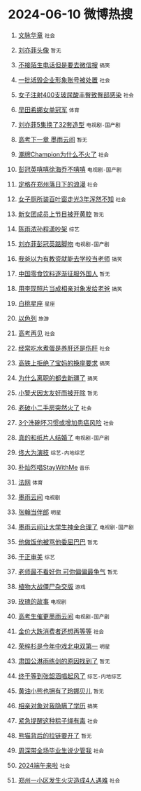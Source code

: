 # 2024-06-10 微博热搜 
1. [文脉华章](https://m.weibo.cn/search?containerid=100103type%3D1%26t%3D10%26q%3D%23%E6%96%87%E8%84%89%E5%8D%8E%E7%AB%A0%23&stream_entry_id=51&isnewpage=1&extparam=seat%3D1%26filter_type%3Drealtimehot%26cate%3D10103%26q%3D%2523%25E6%2596%2587%25E8%2584%2589%25E5%258D%258E%25E7%25AB%25A0%2523%26pos%3D0%26dgr%3D0%26stream_entry_id%3D51%26c_type%3D51%26display_time%3D1717950239%26pre_seqid%3D1717950239813916061149) `社会` 

2. [刘亦菲头像](https://m.weibo.cn/search?containerid=100103type%3D1%26t%3D10%26q%3D%23%E5%88%98%E4%BA%A6%E8%8F%B2%E5%A4%B4%E5%83%8F%23&stream_entry_id=31&isnewpage=1&extparam=seat%3D1%26flag%3D1%26filter_type%3Drealtimehot%26realpos%3D1%26lcate%3D5001%26c_type%3D31%26cate%3D5001%26q%3D%2523%25E5%2588%2598%25E4%25BA%25A6%25E8%258F%25B2%25E5%25A4%25B4%25E5%2583%258F%2523%26pos%3D0%26band_rank%3D1%26stream_entry_id%3D31%26dgr%3D0%26display_time%3D1717950239%26pre_seqid%3D1717950239813916061149) `暂无` 

3. [不接陌生电话但是要去微信搜](https://m.weibo.cn/search?containerid=100103type%3D1%26t%3D10%26q%3D%23%E4%B8%8D%E6%8E%A5%E9%99%8C%E7%94%9F%E7%94%B5%E8%AF%9D%E4%BD%86%E6%98%AF%E8%A6%81%E5%8E%BB%E5%BE%AE%E4%BF%A1%E6%90%9C%23&stream_entry_id=31&isnewpage=1&extparam=seat%3D1%26flag%3D2%26filter_type%3Drealtimehot%26realpos%3D2%26lcate%3D5001%26c_type%3D31%26cate%3D5001%26q%3D%2523%25E4%25B8%258D%25E6%258E%25A5%25E9%2599%258C%25E7%2594%259F%25E7%2594%25B5%25E8%25AF%259D%25E4%25BD%2586%25E6%2598%25AF%25E8%25A6%2581%25E5%258E%25BB%25E5%25BE%25AE%25E4%25BF%25A1%25E6%2590%259C%2523%26pos%3D1%26band_rank%3D2%26stream_entry_id%3D31%26dgr%3D0%26display_time%3D1717950239%26pre_seqid%3D1717950239813916061149) `搞笑` 

4. [一批诋毁企业形象账号被处置](https://m.weibo.cn/search?containerid=100103type%3D1%26t%3D10%26q%3D%23%E4%B8%80%E6%89%B9%E8%AF%8B%E6%AF%81%E4%BC%81%E4%B8%9A%E5%BD%A2%E8%B1%A1%E8%B4%A6%E5%8F%B7%E8%A2%AB%E5%A4%84%E7%BD%AE%23&stream_entry_id=31&isnewpage=1&extparam=seat%3D1%26flag%3D1%26filter_type%3Drealtimehot%26realpos%3D3%26lcate%3D5001%26c_type%3D31%26cate%3D5001%26q%3D%2523%25E4%25B8%2580%25E6%2589%25B9%25E8%25AF%258B%25E6%25AF%2581%25E4%25BC%2581%25E4%25B8%259A%25E5%25BD%25A2%25E8%25B1%25A1%25E8%25B4%25A6%25E5%258F%25B7%25E8%25A2%25AB%25E5%25A4%2584%25E7%25BD%25AE%2523%26pos%3D2%26band_rank%3D3%26stream_entry_id%3D31%26dgr%3D0%26display_time%3D1717950239%26pre_seqid%3D1717950239813916061149) `社会` 

5. [女子注射400支玻尿酸丰臀致臀部感染](https://m.weibo.cn/search?containerid=100103type%3D1%26t%3D10%26q%3D%23%E5%A5%B3%E5%AD%90%E6%B3%A8%E5%B0%84400%E6%94%AF%E7%8E%BB%E5%B0%BF%E9%85%B8%E4%B8%B0%E8%87%80%E8%87%B4%E8%87%80%E9%83%A8%E6%84%9F%E6%9F%93%23&stream_entry_id=31&isnewpage=1&extparam=seat%3D1%26flag%3D2%26filter_type%3Drealtimehot%26realpos%3D4%26lcate%3D5001%26c_type%3D31%26cate%3D5001%26q%3D%2523%25E5%25A5%25B3%25E5%25AD%2590%25E6%25B3%25A8%25E5%25B0%2584400%25E6%2594%25AF%25E7%258E%25BB%25E5%25B0%25BF%25E9%2585%25B8%25E4%25B8%25B0%25E8%2587%2580%25E8%2587%25B4%25E8%2587%2580%25E9%2583%25A8%25E6%2584%259F%25E6%259F%2593%2523%26pos%3D3%26band_rank%3D4%26stream_entry_id%3D31%26dgr%3D0%26display_time%3D1717950239%26pre_seqid%3D1717950239813916061149) `社会` 

6. [早田希娜女单冠军](https://m.weibo.cn/search?containerid=100103type%3D1%26t%3D10%26q%3D%23%E6%97%A9%E7%94%B0%E5%B8%8C%E5%A8%9C%E5%A5%B3%E5%8D%95%E5%86%A0%E5%86%9B%23&stream_entry_id=31&isnewpage=1&extparam=seat%3D1%26flag%3D1%26filter_type%3Drealtimehot%26realpos%3D5%26lcate%3D5001%26c_type%3D31%26cate%3D5001%26q%3D%2523%25E6%2597%25A9%25E7%2594%25B0%25E5%25B8%258C%25E5%25A8%259C%25E5%25A5%25B3%25E5%258D%2595%25E5%2586%25A0%25E5%2586%259B%2523%26pos%3D4%26band_rank%3D5%26stream_entry_id%3D31%26dgr%3D0%26display_time%3D1717950239%26pre_seqid%3D1717950239813916061149) `体育` 

7. [刘亦菲5集换了32套造型](https://m.weibo.cn/search?containerid=100103type%3D1%26t%3D10%26q%3D%23%E5%88%98%E4%BA%A6%E8%8F%B25%E9%9B%86%E6%8D%A2%E4%BA%8632%E5%A5%97%E9%80%A0%E5%9E%8B%23&stream_entry_id=31&isnewpage=1&extparam=seat%3D1%26flag%3D2%26filter_type%3Drealtimehot%26realpos%3D6%26lcate%3D5001%26c_type%3D31%26cate%3D5001%26q%3D%2523%25E5%2588%2598%25E4%25BA%25A6%25E8%258F%25B25%25E9%259B%2586%25E6%258D%25A2%25E4%25BA%258632%25E5%25A5%2597%25E9%2580%25A0%25E5%259E%258B%2523%26pos%3D5%26band_rank%3D6%26stream_entry_id%3D31%26dgr%3D0%26display_time%3D1717950239%26pre_seqid%3D1717950239813916061149) `电视剧-国产剧` 

8. [高考下一章 墨雨云间](https://m.weibo.cn/search?containerid=100103type%3D1%26t%3D10%26q%3D%E9%AB%98%E8%80%83%E4%B8%8B%E4%B8%80%E7%AB%A0+%E5%A2%A8%E9%9B%A8%E4%BA%91%E9%97%B4&stream_entry_id=31&isnewpage=1&extparam=seat%3D1%26flag%3D1%26filter_type%3Drealtimehot%26realpos%3D7%26lcate%3D5001%26c_type%3D31%26cate%3D5001%26q%3D%25E9%25AB%2598%25E8%2580%2583%25E4%25B8%258B%25E4%25B8%2580%25E7%25AB%25A0%2520%25E5%25A2%25A8%25E9%259B%25A8%25E4%25BA%2591%25E9%2597%25B4%26pos%3D6%26band_rank%3D7%26stream_entry_id%3D31%26dgr%3D0%26display_time%3D1717950239%26pre_seqid%3D1717950239813916061149) `暂无` 

9. [潮牌Champion为什么不火了](https://m.weibo.cn/search?containerid=100103type%3D1%26t%3D10%26q%3D%23%E6%BD%AE%E7%89%8CChampion%E4%B8%BA%E4%BB%80%E4%B9%88%E4%B8%8D%E7%81%AB%E4%BA%86%23&stream_entry_id=31&isnewpage=1&extparam=seat%3D1%26flag%3D2%26filter_type%3Drealtimehot%26realpos%3D8%26lcate%3D5001%26c_type%3D31%26cate%3D5001%26q%3D%2523%25E6%25BD%25AE%25E7%2589%258CChampion%25E4%25B8%25BA%25E4%25BB%2580%25E4%25B9%2588%25E4%25B8%258D%25E7%2581%25AB%25E4%25BA%2586%2523%26pos%3D7%26band_rank%3D8%26stream_entry_id%3D31%26dgr%3D0%26display_time%3D1717950239%26pre_seqid%3D1717950239813916061149) `社会` 

10. [彭冠英嘻嘻徐海乔不嘻嘻](https://m.weibo.cn/search?containerid=100103type%3D1%26t%3D10%26q%3D%23%E5%BD%AD%E5%86%A0%E8%8B%B1%E5%98%BB%E5%98%BB%E5%BE%90%E6%B5%B7%E4%B9%94%E4%B8%8D%E5%98%BB%E5%98%BB%23&stream_entry_id=31&isnewpage=1&extparam=seat%3D1%26flag%3D1%26filter_type%3Drealtimehot%26realpos%3D9%26lcate%3D5001%26c_type%3D31%26cate%3D5001%26q%3D%2523%25E5%25BD%25AD%25E5%2586%25A0%25E8%258B%25B1%25E5%2598%25BB%25E5%2598%25BB%25E5%25BE%2590%25E6%25B5%25B7%25E4%25B9%2594%25E4%25B8%258D%25E5%2598%25BB%25E5%2598%25BB%2523%26pos%3D8%26band_rank%3D9%26stream_entry_id%3D31%26dgr%3D0%26display_time%3D1717950239%26pre_seqid%3D1717950239813916061149) `电视剧-国产剧` 

11. [定格在郑州落日下的浪漫](https://m.weibo.cn/search?containerid=100103type%3D1%26t%3D10%26q%3D%23%E5%AE%9A%E6%A0%BC%E5%9C%A8%E9%83%91%E5%B7%9E%E8%90%BD%E6%97%A5%E4%B8%8B%E7%9A%84%E6%B5%AA%E6%BC%AB%23&stream_entry_id=31&isnewpage=1&extparam=seat%3D1%26flag%3D32768%26filter_type%3Drealtimehot%26realpos%3D10%26lcate%3D5001%26c_type%3D31%26cate%3D5001%26q%3D%2523%25E5%25AE%259A%25E6%25A0%25BC%25E5%259C%25A8%25E9%2583%2591%25E5%25B7%259E%25E8%2590%25BD%25E6%2597%25A5%25E4%25B8%258B%25E7%259A%2584%25E6%25B5%25AA%25E6%25BC%25AB%2523%26pos%3D9%26band_rank%3D10%26stream_entry_id%3D31%26dgr%3D0%26display_time%3D1717950239%26pre_seqid%3D1717950239813916061149) `社会` 

12. [女子厕所装百叶窗走光3年浑然不知](https://m.weibo.cn/search?containerid=100103type%3D1%26t%3D10%26q%3D%23%E5%A5%B3%E5%AD%90%E5%8E%95%E6%89%80%E8%A3%85%E7%99%BE%E5%8F%B6%E7%AA%97%E8%B5%B0%E5%85%893%E5%B9%B4%E6%B5%91%E7%84%B6%E4%B8%8D%E7%9F%A5%23&stream_entry_id=31&isnewpage=1&extparam=seat%3D1%26flag%3D2%26filter_type%3Drealtimehot%26realpos%3D11%26lcate%3D5001%26c_type%3D31%26cate%3D5001%26q%3D%2523%25E5%25A5%25B3%25E5%25AD%2590%25E5%258E%2595%25E6%2589%2580%25E8%25A3%2585%25E7%2599%25BE%25E5%258F%25B6%25E7%25AA%2597%25E8%25B5%25B0%25E5%2585%25893%25E5%25B9%25B4%25E6%25B5%2591%25E7%2584%25B6%25E4%25B8%258D%25E7%259F%25A5%2523%26pos%3D10%26band_rank%3D11%26stream_entry_id%3D31%26dgr%3D0%26display_time%3D1717950239%26pre_seqid%3D1717950239813916061149) `社会` 

13. [新女团成员上节目被开黄腔](https://m.weibo.cn/search?containerid=100103type%3D1%26t%3D10%26q%3D%E6%96%B0%E5%A5%B3%E5%9B%A2%E6%88%90%E5%91%98%E4%B8%8A%E8%8A%82%E7%9B%AE%E8%A2%AB%E5%BC%80%E9%BB%84%E8%85%94&stream_entry_id=31&isnewpage=1&extparam=seat%3D1%26flag%3D2%26filter_type%3Drealtimehot%26realpos%3D12%26lcate%3D5001%26c_type%3D31%26cate%3D5001%26q%3D%25E6%2596%25B0%25E5%25A5%25B3%25E5%259B%25A2%25E6%2588%2590%25E5%2591%2598%25E4%25B8%258A%25E8%258A%2582%25E7%259B%25AE%25E8%25A2%25AB%25E5%25BC%2580%25E9%25BB%2584%25E8%2585%2594%26pos%3D11%26band_rank%3D12%26stream_entry_id%3D31%26dgr%3D0%26display_time%3D1717950239%26pre_seqid%3D1717950239813916061149) `暂无` 

14. [陈雨浓孙程潇吵架](https://m.weibo.cn/search?containerid=100103type%3D1%26t%3D10%26q%3D%23%E9%99%88%E9%9B%A8%E6%B5%93%E5%AD%99%E7%A8%8B%E6%BD%87%E5%90%B5%E6%9E%B6%23&stream_entry_id=31&isnewpage=1&extparam=seat%3D1%26flag%3D1%26filter_type%3Drealtimehot%26realpos%3D13%26lcate%3D5001%26c_type%3D31%26cate%3D5001%26q%3D%2523%25E9%2599%2588%25E9%259B%25A8%25E6%25B5%2593%25E5%25AD%2599%25E7%25A8%258B%25E6%25BD%2587%25E5%2590%25B5%25E6%259E%25B6%2523%26pos%3D12%26band_rank%3D13%26stream_entry_id%3D31%26dgr%3D0%26display_time%3D1717950239%26pre_seqid%3D1717950239813916061149) `综艺` 

15. [刘亦菲彭冠英踮脚吻](https://m.weibo.cn/search?containerid=100103type%3D1%26t%3D10%26q%3D%23%E5%88%98%E4%BA%A6%E8%8F%B2%E5%BD%AD%E5%86%A0%E8%8B%B1%E8%B8%AE%E8%84%9A%E5%90%BB%23&stream_entry_id=31&isnewpage=1&extparam=seat%3D1%26flag%3D2%26filter_type%3Drealtimehot%26realpos%3D14%26lcate%3D5001%26c_type%3D31%26cate%3D5001%26q%3D%2523%25E5%2588%2598%25E4%25BA%25A6%25E8%258F%25B2%25E5%25BD%25AD%25E5%2586%25A0%25E8%258B%25B1%25E8%25B8%25AE%25E8%2584%259A%25E5%2590%25BB%2523%26pos%3D13%26band_rank%3D14%26stream_entry_id%3D31%26dgr%3D0%26display_time%3D1717950239%26pre_seqid%3D1717950239813916061149) `电视剧-国产剧` 

16. [我爸以为有教资就能去学校当老师](https://m.weibo.cn/search?containerid=100103type%3D1%26t%3D10%26q%3D%23%E6%88%91%E7%88%B8%E4%BB%A5%E4%B8%BA%E6%9C%89%E6%95%99%E8%B5%84%E5%B0%B1%E8%83%BD%E5%8E%BB%E5%AD%A6%E6%A0%A1%E5%BD%93%E8%80%81%E5%B8%88%23&stream_entry_id=31&isnewpage=1&extparam=seat%3D1%26flag%3D0%26filter_type%3Drealtimehot%26realpos%3D15%26lcate%3D5001%26c_type%3D31%26cate%3D5001%26q%3D%2523%25E6%2588%2591%25E7%2588%25B8%25E4%25BB%25A5%25E4%25B8%25BA%25E6%259C%2589%25E6%2595%2599%25E8%25B5%2584%25E5%25B0%25B1%25E8%2583%25BD%25E5%258E%25BB%25E5%25AD%25A6%25E6%25A0%25A1%25E5%25BD%2593%25E8%2580%2581%25E5%25B8%2588%2523%26pos%3D14%26band_rank%3D15%26stream_entry_id%3D31%26dgr%3D0%26display_time%3D1717950239%26pre_seqid%3D1717950239813916061149) `搞笑` 

17. [中国零食饮料逐渐征服外国人](https://m.weibo.cn/search?containerid=100103type%3D1%26t%3D10%26q%3D%E4%B8%AD%E5%9B%BD%E9%9B%B6%E9%A3%9F%E9%A5%AE%E6%96%99%E9%80%90%E6%B8%90%E5%BE%81%E6%9C%8D%E5%A4%96%E5%9B%BD%E4%BA%BA&stream_entry_id=31&isnewpage=1&extparam=seat%3D1%26flag%3D0%26filter_type%3Drealtimehot%26realpos%3D16%26lcate%3D5001%26c_type%3D31%26cate%3D5001%26q%3D%25E4%25B8%25AD%25E5%259B%25BD%25E9%259B%25B6%25E9%25A3%259F%25E9%25A5%25AE%25E6%2596%2599%25E9%2580%2590%25E6%25B8%2590%25E5%25BE%2581%25E6%259C%258D%25E5%25A4%2596%25E5%259B%25BD%25E4%25BA%25BA%26pos%3D15%26band_rank%3D16%26stream_entry_id%3D31%26dgr%3D0%26display_time%3D1717950239%26pre_seqid%3D1717950239813916061149) `暂无` 

18. [用李现照片当成相亲对象发给老爸](https://m.weibo.cn/search?containerid=100103type%3D1%26t%3D10%26q%3D%23%E7%94%A8%E6%9D%8E%E7%8E%B0%E7%85%A7%E7%89%87%E5%BD%93%E6%88%90%E7%9B%B8%E4%BA%B2%E5%AF%B9%E8%B1%A1%E5%8F%91%E7%BB%99%E8%80%81%E7%88%B8%23&stream_entry_id=31&isnewpage=1&extparam=seat%3D1%26flag%3D0%26filter_type%3Drealtimehot%26realpos%3D17%26lcate%3D5001%26c_type%3D31%26cate%3D5001%26q%3D%2523%25E7%2594%25A8%25E6%259D%258E%25E7%258E%25B0%25E7%2585%25A7%25E7%2589%2587%25E5%25BD%2593%25E6%2588%2590%25E7%259B%25B8%25E4%25BA%25B2%25E5%25AF%25B9%25E8%25B1%25A1%25E5%258F%2591%25E7%25BB%2599%25E8%2580%2581%25E7%2588%25B8%2523%26pos%3D16%26band_rank%3D17%26stream_entry_id%3D31%26dgr%3D0%26display_time%3D1717950239%26pre_seqid%3D1717950239813916061149) `搞笑` 

19. [白桃星座](https://m.weibo.cn/search?containerid=100103type%3D1%26t%3D10%26q%3D%E7%99%BD%E6%A1%83%E6%98%9F%E5%BA%A7&stream_entry_id=31&isnewpage=1&extparam=seat%3D1%26flag%3D1%26filter_type%3Drealtimehot%26realpos%3D18%26lcate%3D5001%26c_type%3D31%26cate%3D5001%26q%3D%25E7%2599%25BD%25E6%25A1%2583%25E6%2598%259F%25E5%25BA%25A7%26pos%3D17%26band_rank%3D18%26stream_entry_id%3D31%26dgr%3D0%26display_time%3D1717950239%26pre_seqid%3D1717950239813916061149) `星座` 

20. [以色列](https://m.weibo.cn/search?containerid=100103type%3D1%26t%3D10%26q%3D%E4%BB%A5%E8%89%B2%E5%88%97&stream_entry_id=31&isnewpage=1&extparam=seat%3D1%26flag%3D0%26filter_type%3Drealtimehot%26realpos%3D19%26lcate%3D5001%26c_type%3D31%26cate%3D5001%26q%3D%25E4%25BB%25A5%25E8%2589%25B2%25E5%2588%2597%26pos%3D18%26band_rank%3D19%26stream_entry_id%3D31%26dgr%3D0%26display_time%3D1717950239%26pre_seqid%3D1717950239813916061149) `旅游` 

21. [高考再见](https://m.weibo.cn/search?containerid=100103type%3D1%26t%3D10%26q%3D%23%E9%AB%98%E8%80%83%E5%86%8D%E8%A7%81%23&stream_entry_id=31&isnewpage=1&extparam=seat%3D1%26flag%3D0%26filter_type%3Drealtimehot%26realpos%3D20%26lcate%3D5001%26c_type%3D31%26cate%3D5001%26q%3D%2523%25E9%25AB%2598%25E8%2580%2583%25E5%2586%258D%25E8%25A7%2581%2523%26pos%3D19%26band_rank%3D20%26stream_entry_id%3D31%26dgr%3D0%26display_time%3D1717950239%26pre_seqid%3D1717950239813916061149) `社会` 

22. [经常吃水煮蛋是养肝还是伤肝](https://m.weibo.cn/search?containerid=100103type%3D1%26t%3D10%26q%3D%23%E7%BB%8F%E5%B8%B8%E5%90%83%E6%B0%B4%E7%85%AE%E8%9B%8B%E6%98%AF%E5%85%BB%E8%82%9D%E8%BF%98%E6%98%AF%E4%BC%A4%E8%82%9D%23&stream_entry_id=31&isnewpage=1&extparam=seat%3D1%26flag%3D0%26filter_type%3Drealtimehot%26realpos%3D21%26lcate%3D5001%26c_type%3D31%26cate%3D5001%26q%3D%2523%25E7%25BB%258F%25E5%25B8%25B8%25E5%2590%2583%25E6%25B0%25B4%25E7%2585%25AE%25E8%259B%258B%25E6%2598%25AF%25E5%2585%25BB%25E8%2582%259D%25E8%25BF%2598%25E6%2598%25AF%25E4%25BC%25A4%25E8%2582%259D%2523%26pos%3D20%26band_rank%3D21%26stream_entry_id%3D31%26dgr%3D0%26display_time%3D1717950239%26pre_seqid%3D1717950239813916061149) `社会` 

23. [高铁上拒绝了宝妈的换座要求](https://m.weibo.cn/search?containerid=100103type%3D1%26t%3D10%26q%3D%23%E9%AB%98%E9%93%81%E4%B8%8A%E6%8B%92%E7%BB%9D%E4%BA%86%E5%AE%9D%E5%A6%88%E7%9A%84%E6%8D%A2%E5%BA%A7%E8%A6%81%E6%B1%82%23&stream_entry_id=31&isnewpage=1&extparam=seat%3D1%26flag%3D0%26filter_type%3Drealtimehot%26realpos%3D22%26lcate%3D5001%26c_type%3D31%26cate%3D5001%26q%3D%2523%25E9%25AB%2598%25E9%2593%2581%25E4%25B8%258A%25E6%258B%2592%25E7%25BB%259D%25E4%25BA%2586%25E5%25AE%259D%25E5%25A6%2588%25E7%259A%2584%25E6%258D%25A2%25E5%25BA%25A7%25E8%25A6%2581%25E6%25B1%2582%2523%26pos%3D21%26band_rank%3D22%26stream_entry_id%3D31%26dgr%3D0%26display_time%3D1717950239%26pre_seqid%3D1717950239813916061149) `搞笑` 

24. [为什么离职的都去新疆了](https://m.weibo.cn/search?containerid=100103type%3D1%26t%3D10%26q%3D%23%E4%B8%BA%E4%BB%80%E4%B9%88%E7%A6%BB%E8%81%8C%E7%9A%84%E9%83%BD%E5%8E%BB%E6%96%B0%E7%96%86%E4%BA%86%23&stream_entry_id=31&isnewpage=1&extparam=seat%3D1%26flag%3D0%26filter_type%3Drealtimehot%26realpos%3D23%26lcate%3D5001%26c_type%3D31%26cate%3D5001%26q%3D%2523%25E4%25B8%25BA%25E4%25BB%2580%25E4%25B9%2588%25E7%25A6%25BB%25E8%2581%258C%25E7%259A%2584%25E9%2583%25BD%25E5%258E%25BB%25E6%2596%25B0%25E7%2596%2586%25E4%25BA%2586%2523%26pos%3D22%26band_rank%3D23%26stream_entry_id%3D31%26dgr%3D0%26display_time%3D1717950239%26pre_seqid%3D1717950239813916061149) `搞笑` 

25. [小警犬因太友好而被开除](https://m.weibo.cn/search?containerid=100103type%3D1%26t%3D10%26q%3D%E5%B0%8F%E8%AD%A6%E7%8A%AC%E5%9B%A0%E5%A4%AA%E5%8F%8B%E5%A5%BD%E8%80%8C%E8%A2%AB%E5%BC%80%E9%99%A4&stream_entry_id=31&isnewpage=1&extparam=seat%3D1%26flag%3D0%26filter_type%3Drealtimehot%26realpos%3D24%26lcate%3D5001%26c_type%3D31%26cate%3D5001%26q%3D%25E5%25B0%258F%25E8%25AD%25A6%25E7%258A%25AC%25E5%259B%25A0%25E5%25A4%25AA%25E5%258F%258B%25E5%25A5%25BD%25E8%2580%258C%25E8%25A2%25AB%25E5%25BC%2580%25E9%2599%25A4%26pos%3D23%26band_rank%3D24%26stream_entry_id%3D31%26dgr%3D0%26display_time%3D1717950239%26pre_seqid%3D1717950239813916061149) `暂无` 

26. [老破小二手房突然火了](https://m.weibo.cn/search?containerid=100103type%3D1%26t%3D10%26q%3D%23%E8%80%81%E7%A0%B4%E5%B0%8F%E4%BA%8C%E6%89%8B%E6%88%BF%E7%AA%81%E7%84%B6%E7%81%AB%E4%BA%86%23&stream_entry_id=31&isnewpage=1&extparam=seat%3D1%26flag%3D0%26filter_type%3Drealtimehot%26realpos%3D25%26lcate%3D5001%26c_type%3D31%26cate%3D5001%26q%3D%2523%25E8%2580%2581%25E7%25A0%25B4%25E5%25B0%258F%25E4%25BA%258C%25E6%2589%258B%25E6%2588%25BF%25E7%25AA%2581%25E7%2584%25B6%25E7%2581%25AB%25E4%25BA%2586%2523%26pos%3D24%26band_rank%3D25%26stream_entry_id%3D31%26dgr%3D0%26display_time%3D1717950239%26pre_seqid%3D1717950239813916061149) `社会` 

27. [3个洗碗坏习惯或增加患癌风险](https://m.weibo.cn/search?containerid=100103type%3D1%26t%3D10%26q%3D%233%E4%B8%AA%E6%B4%97%E7%A2%97%E5%9D%8F%E4%B9%A0%E6%83%AF%E6%88%96%E5%A2%9E%E5%8A%A0%E6%82%A3%E7%99%8C%E9%A3%8E%E9%99%A9%23&stream_entry_id=31&isnewpage=1&extparam=seat%3D1%26flag%3D1%26filter_type%3Drealtimehot%26realpos%3D26%26lcate%3D5001%26c_type%3D31%26cate%3D5001%26q%3D%25233%25E4%25B8%25AA%25E6%25B4%2597%25E7%25A2%2597%25E5%259D%258F%25E4%25B9%25A0%25E6%2583%25AF%25E6%2588%2596%25E5%25A2%259E%25E5%258A%25A0%25E6%2582%25A3%25E7%2599%258C%25E9%25A3%258E%25E9%2599%25A9%2523%26pos%3D25%26band_rank%3D26%26stream_entry_id%3D31%26dgr%3D0%26display_time%3D1717950239%26pre_seqid%3D1717950239813916061149) `社会` 

28. [真的和纸片人结婚了](https://m.weibo.cn/search?containerid=100103type%3D1%26t%3D10%26q%3D%23%E7%9C%9F%E7%9A%84%E5%92%8C%E7%BA%B8%E7%89%87%E4%BA%BA%E7%BB%93%E5%A9%9A%E4%BA%86%23&stream_entry_id=31&isnewpage=1&extparam=seat%3D1%26flag%3D0%26filter_type%3Drealtimehot%26realpos%3D27%26lcate%3D5001%26c_type%3D31%26cate%3D5001%26q%3D%2523%25E7%259C%259F%25E7%259A%2584%25E5%2592%258C%25E7%25BA%25B8%25E7%2589%2587%25E4%25BA%25BA%25E7%25BB%2593%25E5%25A9%259A%25E4%25BA%2586%2523%26pos%3D26%26band_rank%3D27%26stream_entry_id%3D31%26dgr%3D0%26display_time%3D1717950239%26pre_seqid%3D1717950239813916061149) `电视剧-国产剧` 

29. [佟大为演技](https://m.weibo.cn/search?containerid=100103type%3D1%26t%3D10%26q%3D%E4%BD%9F%E5%A4%A7%E4%B8%BA%E6%BC%94%E6%8A%80&stream_entry_id=31&isnewpage=1&extparam=seat%3D1%26flag%3D0%26filter_type%3Drealtimehot%26realpos%3D28%26lcate%3D5001%26c_type%3D31%26cate%3D5001%26q%3D%25E4%25BD%259F%25E5%25A4%25A7%25E4%25B8%25BA%25E6%25BC%2594%25E6%258A%2580%26pos%3D27%26band_rank%3D28%26stream_entry_id%3D31%26dgr%3D0%26display_time%3D1717950239%26pre_seqid%3D1717950239813916061149) `综艺-内地综艺` 

30. [朴灿烈唱StayWithMe](https://m.weibo.cn/search?containerid=100103type%3D1%26t%3D10%26q%3D%23%E6%9C%B4%E7%81%BF%E7%83%88%E5%94%B1StayWithMe%23&stream_entry_id=31&isnewpage=1&extparam=seat%3D1%26flag%3D1%26filter_type%3Drealtimehot%26realpos%3D29%26lcate%3D5001%26c_type%3D31%26cate%3D5001%26q%3D%2523%25E6%259C%25B4%25E7%2581%25BF%25E7%2583%2588%25E5%2594%25B1StayWithMe%2523%26pos%3D28%26band_rank%3D29%26stream_entry_id%3D31%26dgr%3D0%26display_time%3D1717950239%26pre_seqid%3D1717950239813916061149) `音乐` 

31. [法网](https://m.weibo.cn/search?containerid=100103type%3D1%26t%3D10%26q%3D%E6%B3%95%E7%BD%91&stream_entry_id=31&isnewpage=1&extparam=seat%3D1%26flag%3D0%26filter_type%3Drealtimehot%26realpos%3D30%26lcate%3D5001%26c_type%3D31%26cate%3D5001%26q%3D%25E6%25B3%2595%25E7%25BD%2591%26pos%3D29%26band_rank%3D30%26stream_entry_id%3D31%26dgr%3D0%26display_time%3D1717950239%26pre_seqid%3D1717950239813916061149) `体育` 

32. [墨雨云间](https://m.weibo.cn/search?containerid=100103type%3D1%26t%3D10%26q%3D%E5%A2%A8%E9%9B%A8%E4%BA%91%E9%97%B4&stream_entry_id=31&isnewpage=1&extparam=seat%3D1%26flag%3D0%26filter_type%3Drealtimehot%26realpos%3D31%26lcate%3D5001%26c_type%3D31%26cate%3D5001%26q%3D%25E5%25A2%25A8%25E9%259B%25A8%25E4%25BA%2591%25E9%2597%25B4%26pos%3D30%26band_rank%3D31%26stream_entry_id%3D31%26dgr%3D0%26display_time%3D1717950239%26pre_seqid%3D1717950239813916061149) `电视剧` 

33. [张翰当伴郎](https://m.weibo.cn/search?containerid=100103type%3D1%26t%3D10%26q%3D%23%E5%BC%A0%E7%BF%B0%E5%BD%93%E4%BC%B4%E9%83%8E%23&stream_entry_id=31&isnewpage=1&extparam=seat%3D1%26flag%3D0%26filter_type%3Drealtimehot%26realpos%3D32%26lcate%3D5001%26c_type%3D31%26cate%3D5001%26q%3D%2523%25E5%25BC%25A0%25E7%25BF%25B0%25E5%25BD%2593%25E4%25BC%25B4%25E9%2583%258E%2523%26pos%3D31%26band_rank%3D32%26stream_entry_id%3D31%26dgr%3D0%26display_time%3D1717950239%26pre_seqid%3D1717950239813916061149) `明星` 

34. [墨雨云间让大学生神金合理了](https://m.weibo.cn/search?containerid=100103type%3D1%26t%3D10%26q%3D%23%E5%A2%A8%E9%9B%A8%E4%BA%91%E9%97%B4%E8%AE%A9%E5%A4%A7%E5%AD%A6%E7%94%9F%E7%A5%9E%E9%87%91%E5%90%88%E7%90%86%E4%BA%86%23&stream_entry_id=31&isnewpage=1&extparam=seat%3D1%26flag%3D0%26filter_type%3Drealtimehot%26realpos%3D33%26lcate%3D5001%26c_type%3D31%26cate%3D5001%26q%3D%2523%25E5%25A2%25A8%25E9%259B%25A8%25E4%25BA%2591%25E9%2597%25B4%25E8%25AE%25A9%25E5%25A4%25A7%25E5%25AD%25A6%25E7%2594%259F%25E7%25A5%259E%25E9%2587%2591%25E5%2590%2588%25E7%2590%2586%25E4%25BA%2586%2523%26pos%3D32%26band_rank%3D33%26stream_entry_id%3D31%26dgr%3D0%26display_time%3D1717950239%26pre_seqid%3D1717950239813916061149) `电视剧-国产剧` 

35. [他做饭他被骂他委屈巴巴](https://m.weibo.cn/search?containerid=100103type%3D1%26t%3D10%26q%3D%E4%BB%96%E5%81%9A%E9%A5%AD%E4%BB%96%E8%A2%AB%E9%AA%82%E4%BB%96%E5%A7%94%E5%B1%88%E5%B7%B4%E5%B7%B4&stream_entry_id=31&isnewpage=1&extparam=seat%3D1%26flag%3D1%26filter_type%3Drealtimehot%26realpos%3D34%26lcate%3D5001%26c_type%3D31%26cate%3D5001%26q%3D%25E4%25BB%2596%25E5%2581%259A%25E9%25A5%25AD%25E4%25BB%2596%25E8%25A2%25AB%25E9%25AA%2582%25E4%25BB%2596%25E5%25A7%2594%25E5%25B1%2588%25E5%25B7%25B4%25E5%25B7%25B4%26pos%3D33%26band_rank%3D34%26stream_entry_id%3D31%26dgr%3D0%26display_time%3D1717950239%26pre_seqid%3D1717950239813916061149) `暂无` 

36. [于正审美](https://m.weibo.cn/search?containerid=100103type%3D1%26t%3D10%26q%3D%E4%BA%8E%E6%AD%A3%E5%AE%A1%E7%BE%8E&stream_entry_id=31&isnewpage=1&extparam=seat%3D1%26flag%3D0%26filter_type%3Drealtimehot%26realpos%3D35%26lcate%3D5001%26c_type%3D31%26cate%3D5001%26q%3D%25E4%25BA%258E%25E6%25AD%25A3%25E5%25AE%25A1%25E7%25BE%258E%26pos%3D34%26band_rank%3D35%26stream_entry_id%3D31%26dgr%3D0%26display_time%3D1717950239%26pre_seqid%3D1717950239813916061149) `综艺` 

37. [老师最不看好你 可你偏偏最争气](https://m.weibo.cn/search?containerid=100103type%3D1%26t%3D10%26q%3D%E8%80%81%E5%B8%88%E6%9C%80%E4%B8%8D%E7%9C%8B%E5%A5%BD%E4%BD%A0+%E5%8F%AF%E4%BD%A0%E5%81%8F%E5%81%8F%E6%9C%80%E4%BA%89%E6%B0%94&stream_entry_id=31&isnewpage=1&extparam=seat%3D1%26flag%3D0%26filter_type%3Drealtimehot%26realpos%3D36%26lcate%3D5001%26c_type%3D31%26cate%3D5001%26q%3D%25E8%2580%2581%25E5%25B8%2588%25E6%259C%2580%25E4%25B8%258D%25E7%259C%258B%25E5%25A5%25BD%25E4%25BD%25A0%2520%25E5%258F%25AF%25E4%25BD%25A0%25E5%2581%258F%25E5%2581%258F%25E6%259C%2580%25E4%25BA%2589%25E6%25B0%2594%26pos%3D35%26band_rank%3D36%26stream_entry_id%3D31%26dgr%3D0%26display_time%3D1717950239%26pre_seqid%3D1717950239813916061149) `暂无` 

38. [植物大战僵尸杂交版](https://m.weibo.cn/search?containerid=100103type%3D1%26t%3D10%26q%3D%E6%A4%8D%E7%89%A9%E5%A4%A7%E6%88%98%E5%83%B5%E5%B0%B8%E6%9D%82%E4%BA%A4%E7%89%88&stream_entry_id=31&isnewpage=1&extparam=seat%3D1%26flag%3D1%26filter_type%3Drealtimehot%26realpos%3D37%26lcate%3D5001%26c_type%3D31%26cate%3D5001%26q%3D%25E6%25A4%258D%25E7%2589%25A9%25E5%25A4%25A7%25E6%2588%2598%25E5%2583%25B5%25E5%25B0%25B8%25E6%259D%2582%25E4%25BA%25A4%25E7%2589%2588%26pos%3D36%26band_rank%3D37%26stream_entry_id%3D31%26dgr%3D0%26display_time%3D1717950239%26pre_seqid%3D1717950239813916061149) `游戏` 

39. [玫瑰的故事](https://m.weibo.cn/search?containerid=100103type%3D1%26t%3D10%26q%3D%E7%8E%AB%E7%91%B0%E7%9A%84%E6%95%85%E4%BA%8B&stream_entry_id=31&isnewpage=1&extparam=seat%3D1%26flag%3D0%26filter_type%3Drealtimehot%26realpos%3D38%26lcate%3D5001%26c_type%3D31%26cate%3D5001%26q%3D%25E7%258E%25AB%25E7%2591%25B0%25E7%259A%2584%25E6%2595%2585%25E4%25BA%258B%26pos%3D37%26band_rank%3D38%26stream_entry_id%3D31%26dgr%3D0%26display_time%3D1717950239%26pre_seqid%3D1717950239813916061149) `电视剧` 

40. [高考生催更墨雨云间](https://m.weibo.cn/search?containerid=100103type%3D1%26t%3D10%26q%3D%23%E9%AB%98%E8%80%83%E7%94%9F%E5%82%AC%E6%9B%B4%E5%A2%A8%E9%9B%A8%E4%BA%91%E9%97%B4%23&stream_entry_id=31&isnewpage=1&extparam=seat%3D1%26flag%3D0%26filter_type%3Drealtimehot%26realpos%3D39%26lcate%3D5001%26c_type%3D31%26cate%3D5001%26q%3D%2523%25E9%25AB%2598%25E8%2580%2583%25E7%2594%259F%25E5%2582%25AC%25E6%259B%25B4%25E5%25A2%25A8%25E9%259B%25A8%25E4%25BA%2591%25E9%2597%25B4%2523%26pos%3D38%26band_rank%3D39%26stream_entry_id%3D31%26dgr%3D0%26display_time%3D1717950239%26pre_seqid%3D1717950239813916061149) `电视剧-国产剧` 

41. [金价大跌消费者还想再等等](https://m.weibo.cn/search?containerid=100103type%3D1%26t%3D10%26q%3D%23%E9%87%91%E4%BB%B7%E5%A4%A7%E8%B7%8C%E6%B6%88%E8%B4%B9%E8%80%85%E8%BF%98%E6%83%B3%E5%86%8D%E7%AD%89%E7%AD%89%23&stream_entry_id=31&isnewpage=1&extparam=seat%3D1%26flag%3D0%26filter_type%3Drealtimehot%26realpos%3D40%26lcate%3D5001%26c_type%3D31%26cate%3D5001%26q%3D%2523%25E9%2587%2591%25E4%25BB%25B7%25E5%25A4%25A7%25E8%25B7%258C%25E6%25B6%2588%25E8%25B4%25B9%25E8%2580%2585%25E8%25BF%2598%25E6%2583%25B3%25E5%2586%258D%25E7%25AD%2589%25E7%25AD%2589%2523%26pos%3D39%26band_rank%3D40%26stream_entry_id%3D31%26dgr%3D0%26display_time%3D1717950239%26pre_seqid%3D1717950239813916061149) `社会` 

42. [荣梓杉是今年中戏北电双第一](https://m.weibo.cn/search?containerid=100103type%3D1%26t%3D10%26q%3D%23%E8%8D%A3%E6%A2%93%E6%9D%89%E6%98%AF%E4%BB%8A%E5%B9%B4%E4%B8%AD%E6%88%8F%E5%8C%97%E7%94%B5%E5%8F%8C%E7%AC%AC%E4%B8%80%23&stream_entry_id=31&isnewpage=1&extparam=seat%3D1%26flag%3D0%26filter_type%3Drealtimehot%26realpos%3D41%26lcate%3D5001%26c_type%3D31%26cate%3D5001%26q%3D%2523%25E8%258D%25A3%25E6%25A2%2593%25E6%259D%2589%25E6%2598%25AF%25E4%25BB%258A%25E5%25B9%25B4%25E4%25B8%25AD%25E6%2588%258F%25E5%258C%2597%25E7%2594%25B5%25E5%258F%258C%25E7%25AC%25AC%25E4%25B8%2580%2523%26pos%3D40%26band_rank%3D41%26stream_entry_id%3D31%26dgr%3D0%26display_time%3D1717950239%26pre_seqid%3D1717950239813916061149) `明星` 

43. [肃国公淋雨练剑的原因找到了](https://m.weibo.cn/search?containerid=100103type%3D1%26t%3D10%26q%3D%23%E8%82%83%E5%9B%BD%E5%85%AC%E6%B7%8B%E9%9B%A8%E7%BB%83%E5%89%91%E7%9A%84%E5%8E%9F%E5%9B%A0%E6%89%BE%E5%88%B0%E4%BA%86%23&stream_entry_id=31&isnewpage=1&extparam=seat%3D1%26flag%3D0%26filter_type%3Drealtimehot%26realpos%3D42%26lcate%3D5001%26c_type%3D31%26cate%3D5001%26q%3D%2523%25E8%2582%2583%25E5%259B%25BD%25E5%2585%25AC%25E6%25B7%258B%25E9%259B%25A8%25E7%25BB%2583%25E5%2589%2591%25E7%259A%2584%25E5%258E%259F%25E5%259B%25A0%25E6%2589%25BE%25E5%2588%25B0%25E4%25BA%2586%2523%26pos%3D41%26band_rank%3D42%26stream_entry_id%3D31%26dgr%3D0%26display_time%3D1717950239%26pre_seqid%3D1717950239813916061149) `暂无` 

44. [终于等到张韶涵唱起风了](https://m.weibo.cn/search?containerid=100103type%3D1%26t%3D10%26q%3D%23%E7%BB%88%E4%BA%8E%E7%AD%89%E5%88%B0%E5%BC%A0%E9%9F%B6%E6%B6%B5%E5%94%B1%E8%B5%B7%E9%A3%8E%E4%BA%86%23&stream_entry_id=31&isnewpage=1&extparam=seat%3D1%26flag%3D1%26filter_type%3Drealtimehot%26realpos%3D43%26lcate%3D5001%26c_type%3D31%26cate%3D5001%26q%3D%2523%25E7%25BB%2588%25E4%25BA%258E%25E7%25AD%2589%25E5%2588%25B0%25E5%25BC%25A0%25E9%259F%25B6%25E6%25B6%25B5%25E5%2594%25B1%25E8%25B5%25B7%25E9%25A3%258E%25E4%25BA%2586%2523%26pos%3D42%26band_rank%3D43%26stream_entry_id%3D31%26dgr%3D0%26display_time%3D1717950239%26pre_seqid%3D1717950239813916061149) `综艺-内地综艺` 

45. [黄油小熊也拥有了玲娜贝儿](https://m.weibo.cn/search?containerid=100103type%3D1%26t%3D10%26q%3D%E9%BB%84%E6%B2%B9%E5%B0%8F%E7%86%8A%E4%B9%9F%E6%8B%A5%E6%9C%89%E4%BA%86%E7%8E%B2%E5%A8%9C%E8%B4%9D%E5%84%BF&stream_entry_id=31&isnewpage=1&extparam=seat%3D1%26flag%3D0%26filter_type%3Drealtimehot%26realpos%3D44%26lcate%3D5001%26c_type%3D31%26cate%3D5001%26q%3D%25E9%25BB%2584%25E6%25B2%25B9%25E5%25B0%258F%25E7%2586%258A%25E4%25B9%259F%25E6%258B%25A5%25E6%259C%2589%25E4%25BA%2586%25E7%258E%25B2%25E5%25A8%259C%25E8%25B4%259D%25E5%2584%25BF%26pos%3D43%26band_rank%3D44%26stream_entry_id%3D31%26dgr%3D0%26display_time%3D1717950239%26pre_seqid%3D1717950239813916061149) `暂无` 

46. [相亲对象对我隐瞒了学历](https://m.weibo.cn/search?containerid=100103type%3D1%26t%3D10%26q%3D%23%E7%9B%B8%E4%BA%B2%E5%AF%B9%E8%B1%A1%E5%AF%B9%E6%88%91%E9%9A%90%E7%9E%92%E4%BA%86%E5%AD%A6%E5%8E%86%23&stream_entry_id=31&isnewpage=1&extparam=seat%3D1%26flag%3D0%26filter_type%3Drealtimehot%26realpos%3D45%26lcate%3D5001%26c_type%3D31%26cate%3D5001%26q%3D%2523%25E7%259B%25B8%25E4%25BA%25B2%25E5%25AF%25B9%25E8%25B1%25A1%25E5%25AF%25B9%25E6%2588%2591%25E9%259A%2590%25E7%259E%2592%25E4%25BA%2586%25E5%25AD%25A6%25E5%258E%2586%2523%26pos%3D44%26band_rank%3D45%26stream_entry_id%3D31%26dgr%3D0%26display_time%3D1717950239%26pre_seqid%3D1717950239813916061149) `搞笑` 

47. [紧急提醒这种粽子绳有毒](https://m.weibo.cn/search?containerid=100103type%3D1%26t%3D10%26q%3D%23%E7%B4%A7%E6%80%A5%E6%8F%90%E9%86%92%E8%BF%99%E7%A7%8D%E7%B2%BD%E5%AD%90%E7%BB%B3%E6%9C%89%E6%AF%92%23&stream_entry_id=31&isnewpage=1&extparam=seat%3D1%26flag%3D1%26filter_type%3Drealtimehot%26realpos%3D46%26lcate%3D5001%26c_type%3D31%26cate%3D5001%26q%3D%2523%25E7%25B4%25A7%25E6%2580%25A5%25E6%258F%2590%25E9%2586%2592%25E8%25BF%2599%25E7%25A7%258D%25E7%25B2%25BD%25E5%25AD%2590%25E7%25BB%25B3%25E6%259C%2589%25E6%25AF%2592%2523%26pos%3D45%26band_rank%3D46%26stream_entry_id%3D31%26dgr%3D0%26display_time%3D1717950239%26pre_seqid%3D1717950239813916061149) `社会` 

48. [熊猫背后的拉链要开了](https://m.weibo.cn/search?containerid=100103type%3D1%26t%3D10%26q%3D%E7%86%8A%E7%8C%AB%E8%83%8C%E5%90%8E%E7%9A%84%E6%8B%89%E9%93%BE%E8%A6%81%E5%BC%80%E4%BA%86&stream_entry_id=31&isnewpage=1&extparam=seat%3D1%26flag%3D0%26filter_type%3Drealtimehot%26realpos%3D47%26lcate%3D5001%26c_type%3D31%26cate%3D5001%26q%3D%25E7%2586%258A%25E7%258C%25AB%25E8%2583%258C%25E5%2590%258E%25E7%259A%2584%25E6%258B%2589%25E9%2593%25BE%25E8%25A6%2581%25E5%25BC%2580%25E4%25BA%2586%26pos%3D46%26band_rank%3D47%26stream_entry_id%3D31%26dgr%3D0%26display_time%3D1717950239%26pre_seqid%3D1717950239813916061149) `暂无` 

49. [周深带全场毕业生说少管我](https://m.weibo.cn/search?containerid=100103type%3D1%26t%3D10%26q%3D%23%E5%91%A8%E6%B7%B1%E5%B8%A6%E5%85%A8%E5%9C%BA%E6%AF%95%E4%B8%9A%E7%94%9F%E8%AF%B4%E5%B0%91%E7%AE%A1%E6%88%91%23&stream_entry_id=31&isnewpage=1&extparam=seat%3D1%26flag%3D0%26filter_type%3Drealtimehot%26realpos%3D48%26lcate%3D5001%26c_type%3D31%26cate%3D5001%26q%3D%2523%25E5%2591%25A8%25E6%25B7%25B1%25E5%25B8%25A6%25E5%2585%25A8%25E5%259C%25BA%25E6%25AF%2595%25E4%25B8%259A%25E7%2594%259F%25E8%25AF%25B4%25E5%25B0%2591%25E7%25AE%25A1%25E6%2588%2591%2523%26pos%3D47%26band_rank%3D48%26stream_entry_id%3D31%26dgr%3D0%26display_time%3D1717950239%26pre_seqid%3D1717950239813916061149) `社会` 

50. [2024端午来啦](https://m.weibo.cn/search?containerid=100103type%3D1%26t%3D10%26q%3D%232024%E7%AB%AF%E5%8D%88%E6%9D%A5%E5%95%A6%23&stream_entry_id=31&isnewpage=1&extparam=seat%3D1%26flag%3D32768%26filter_type%3Drealtimehot%26realpos%3D49%26lcate%3D5001%26c_type%3D31%26cate%3D5001%26q%3D%25232024%25E7%25AB%25AF%25E5%258D%2588%25E6%259D%25A5%25E5%2595%25A6%2523%26pos%3D48%26band_rank%3D49%26stream_entry_id%3D31%26dgr%3D0%26display_time%3D1717950239%26pre_seqid%3D1717950239813916061149) `社会` 

51. [郑州一小区发生火灾造成4人遇难](https://m.weibo.cn/search?containerid=100103type%3D1%26t%3D10%26q%3D%23%E9%83%91%E5%B7%9E%E4%B8%80%E5%B0%8F%E5%8C%BA%E5%8F%91%E7%94%9F%E7%81%AB%E7%81%BE%E9%80%A0%E6%88%904%E4%BA%BA%E9%81%87%E9%9A%BE%23&stream_entry_id=31&isnewpage=1&extparam=seat%3D1%26flag%3D0%26filter_type%3Drealtimehot%26realpos%3D50%26lcate%3D5001%26c_type%3D31%26cate%3D5001%26q%3D%2523%25E9%2583%2591%25E5%25B7%259E%25E4%25B8%2580%25E5%25B0%258F%25E5%258C%25BA%25E5%258F%2591%25E7%2594%259F%25E7%2581%25AB%25E7%2581%25BE%25E9%2580%25A0%25E6%2588%25904%25E4%25BA%25BA%25E9%2581%2587%25E9%259A%25BE%2523%26pos%3D49%26band_rank%3D50%26stream_entry_id%3D31%26dgr%3D0%26display_time%3D1717950239%26pre_seqid%3D1717950239813916061149) `社会` 
